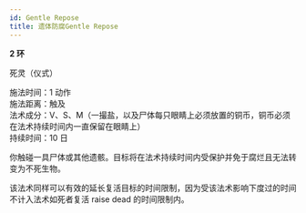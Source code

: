 ```yaml
---
id: Gentle Repose
title: 遗体防腐Gentle Repose
---
```


**2 环**

死灵（仪式）

施法时间：1 动作  
施法距离：触及  
法术成分：V、S、M（一撮盐，以及尸体每只眼睛上必须放置的铜币，铜币必须在法术持续时间内一直保留在眼睛上）  
持续时间：10 日

你触碰一具尸体或其他遗骸。目标将在法术持续时间内受保护并免于腐烂且无法转变为不死生物。

该法术同样可以有效的延长复活目标的时间限制，因为受该法术影响下度过的时间不计入法术如死者复活
raise dead 的时间限制内。
